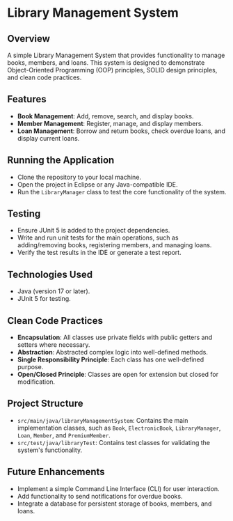 # Library Management System

## Overview
A simple Library Management System that provides functionality to manage books, members, and loans. This system is designed to demonstrate Object-Oriented Programming (OOP) principles, SOLID design principles, and clean code practices.

## Features
- **Book Management**: Add, remove, search, and display books.
- **Member Management**: Register, manage, and display members.
- **Loan Management**: Borrow and return books, check overdue loans, and display current loans.

## Running the Application
- Clone the repository to your local machine.
- Open the project in Eclipse or any Java-compatible IDE.
- Run the `LibraryManager` class to test the core functionality of the system.

## Testing
- Ensure JUnit 5 is added to the project dependencies.
- Write and run unit tests for the main operations, such as adding/removing books, registering members, and managing loans.
- Verify the test results in the IDE or generate a test report.

## Technologies Used
- Java (version 17 or later).
- JUnit 5 for testing.

## Clean Code Practices
- **Encapsulation**: All classes use private fields with public getters and setters where necessary.
- **Abstraction**: Abstracted complex logic into well-defined methods.
- **Single Responsibility Principle**: Each class has one well-defined purpose.
- **Open/Closed Principle**: Classes are open for extension but closed for modification.

## Project Structure
- `src/main/java/libraryManagementSystem`: Contains the main implementation classes, such as `Book`, `ElectronicBook`, `LibraryManager`, `Loan`, `Member`, and `PremiumMember`.
- `src/test/java/libraryTest`: Contains test classes for validating the system's functionality.

## Future Enhancements
- Implement a simple Command Line Interface (CLI) for user interaction.
- Add functionality to send notifications for overdue books.
- Integrate a database for persistent storage of books, members, and loans.
